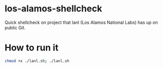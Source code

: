 # los-alamos-shellcheck
Quick shellcheck on project that lanl (Los Alamos National Labs) has up on public Git.

# How to run it

```bash
chmod +x ./lanl.sh; ./lanl.sh
```
